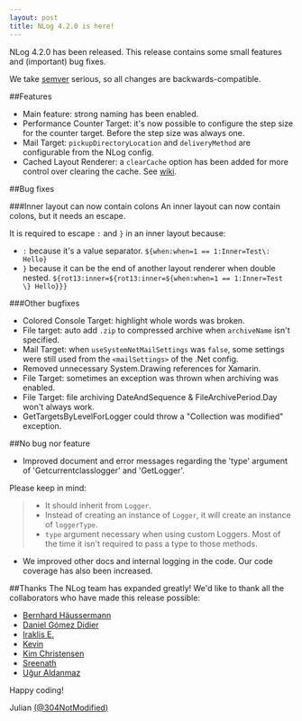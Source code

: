 ```yaml
---
layout: post
title: NLog 4.2.0 is here!
---
```


NLog 4.2.0 has been released. This release contains some small features and (important) bug fixes.

We take [semver](http://semver.org/) serious, so all changes are backwards-compatible. 

##Features
- Main feature: strong naming has been enabled. 
- Performance Counter Target: it's now possible to configure the step size for the counter target. Before the step size was always one.
- Mail Target: `pickupDirectoryLocation` and `deliveryMethod` are configurable from the NLog config.
- Cached Layout Renderer: a `clearCache` option has been added for more control over clearing the cache. See [wiki](https://github.com/NLog/NLog/wiki/Cached-Layout-Renderer). 


##Bug fixes

###Inner layout can now contain colons
An inner layout can now contain colons, but it needs an escape.

It is required to escape `:` and `}` in an inner layout because: 

- `:` because it's a value separator. `${when:when=1 == 1:Inner=Test\: Hello}`
- `}` because it can be the end of another layout renderer when double nested.  `${rot13:inner=${rot13:inner=${when:when=1 == 1:Inner=Test \} Hello}}}`


###Other bugfixes
- Colored Console Target: highlight whole words was broken.
- File target: auto add `.zip` to compressed archive  when `archiveName` isn't specified. 
- Mail Target: when `useSystemNetMailSettings` was `false`, some settings were still used from the `<mailSettings>` of the .Net config.
- Removed unnecessary System.Drawing references for Xamarin.
- File Target: sometimes an exception was thrown when archiving was enabled.
- File Target: file archiving DateAndSequence & FileArchivePeriod.Day won't always work.
- GetTargetsByLevelForLogger could throw a "Collection was modified" exception. 


##No bug nor feature 

- Improved document and error messages regarding the 'type' argument of 'Getcurrentclasslogger' and 'GetLogger'. 

Please keep in mind:

>  - It should inherit from `Logger`.
>  - Instead of creating an instance of `Logger`, it will create an instance of `loggerType`.
>  - `type` argument necessary when using custom Loggers. Most of the time it isn't required to pass a type to those methods.

- We improved other docs and internal logging in the code. Our code coverage has also been increased.

##Thanks
The NLog team has expanded greatly! We'd like to thank all the collaborators who have made this release possible:

- [Bernhard Häussermann](https://github.com/bhaeussermann)
- [Daniel Gómez Didier](https://github.com/dnlgmzddr)
- [Iraklis E.](https://github.com/ie-zero)
- [Kevin](https://github.com/kevindaub)
- [Kim Christensen](https://github.com/Xharze)
- [Sreenath](https://github.com/Page-Not-Found)
- [Uğur Aldanmaz](https://github.com/BrutalCode)

Happy coding!

Julian [(@304NotModified)](https://github.com/304NotModified)

